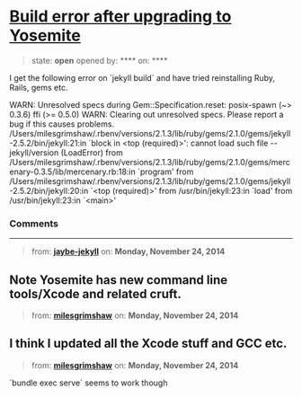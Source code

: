 # [Build error after upgrading to Yosemite](https://github.com/jekyll/jekyll-help/issues/203)

> state: **open** opened by: **** on: ****

I get the following error on &#x60;jekyll build&#x60; and have tried reinstalling Ruby, Rails, gems etc. 

WARN: Unresolved specs during Gem::Specification.reset:
      posix-spawn (~&gt; 0.3.6)
      ffi (&gt;= 0.5.0)
WARN: Clearing out unresolved specs.
Please report a bug if this causes problems.
/Users/milesgrimshaw/.rbenv/versions/2.1.3/lib/ruby/gems/2.1.0/gems/jekyll-2.5.2/bin/jekyll:21:in &#x60;block in &lt;top (required)&gt;&#x27;: cannot load such file -- jekyll/version (LoadError)
	from /Users/milesgrimshaw/.rbenv/versions/2.1.3/lib/ruby/gems/2.1.0/gems/mercenary-0.3.5/lib/mercenary.rb:18:in &#x60;program&#x27;
	from /Users/milesgrimshaw/.rbenv/versions/2.1.3/lib/ruby/gems/2.1.0/gems/jekyll-2.5.2/bin/jekyll:20:in &#x60;&lt;top (required)&gt;&#x27;
	from /usr/bin/jekyll:23:in &#x60;load&#x27;
	from /usr/bin/jekyll:23:in &#x60;&lt;main&gt;&#x27;

### Comments

---
> from: [**jaybe-jekyll**](https://github.com/jekyll/jekyll-help/issues/203#issuecomment-64261095) on: **Monday, November 24, 2014**

Note Yosemite has new command line tools/Xcode and related cruft.
---
> from: [**milesgrimshaw**](https://github.com/jekyll/jekyll-help/issues/203#issuecomment-64261311) on: **Monday, November 24, 2014**

I think I updated all the Xcode stuff and GCC etc. 
---
> from: [**milesgrimshaw**](https://github.com/jekyll/jekyll-help/issues/203#issuecomment-64261664) on: **Monday, November 24, 2014**

&#x60;bundle exec serve&#x60; seems to work though
